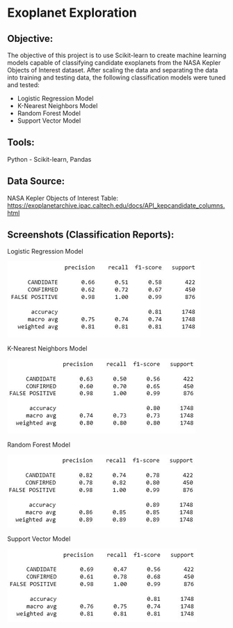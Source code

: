 # Exoplanet Exploration

## **Objective:**
The objective of this project is to use Scikit-learn to create machine learning models capable of classifying candidate exoplanets from the NASA Kepler Objects of Interest dataset. After scaling the data and separating the data into training and testing data, the following classification models were tuned and tested:

- Logistic Regression Model
- K-Nearest Neighbors Model
- Random Forest Model
- Support Vector Model

## **Tools:**
Python - Scikit-learn, Pandas

## **Data Source:**
NASA Kepler Objects of Interest Table: https://exoplanetarchive.ipac.caltech.edu/docs/API_kepcandidate_columns.html

## **Screenshots (Classification Reports):**
Logistic Regression Model

![screenshot1.jpg](Images/Classification_Report_Logistic.JPG)

K-Nearest Neighbors Model

![screenshot2.jpg](Images/Classification_Report_KNN.JPG)

Random Forest Model

![screenshot3.jpg](Images/Classification_Report_Tree.JPG)

Support Vector Model

![screenshot4.jpg](Images/Classification_Report_SVM.JPG)
